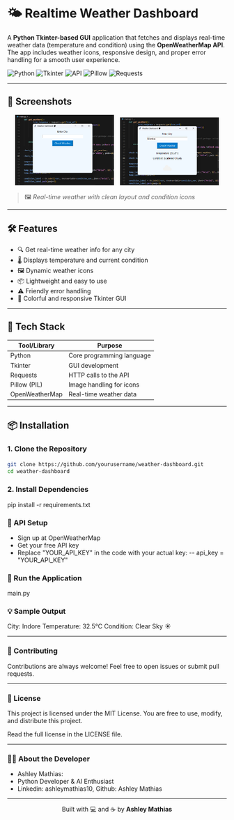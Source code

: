 # 🌤️ Realtime Weather Dashboard

A **Python Tkinter-based GUI** application that fetches and displays real-time weather data (temperature and condition) using the **OpenWeatherMap API**. The app includes weather icons, responsive design, and proper error handling for a smooth user experience.

![Python](https://img.shields.io/badge/Python-3.10%2B-blue)
![Tkinter](https://img.shields.io/badge/GUI-Tkinter-orange)
![API](https://img.shields.io/badge/API-OpenWeatherMap-lightblue)
![Pillow](https://img.shields.io/badge/Image-Pillow-yellow)
![Requests](https://img.shields.io/badge/Requests-2.31-green)

---

## 📸 Screenshots

<div align="center">
  <img src="Screenshot1.png" alt="Main Weather View" width="45%" style="margin-right: 10px;"/>
  <img src="Screenshot2.png" alt="Weather with Icon" width="45%"/>
</div>

> 🖼️ *Real-time weather with clean layout and condition icons*

---

## 🛠️ Features

- 🔍 Get real-time weather info for any city
- 🌡️ Displays temperature and current condition
- 🖼️ Dynamic weather icons
- 📦 Lightweight and easy to use
- ⚠️ Friendly error handling
- 🎨 Colorful and responsive Tkinter GUI

---

## 🧰 Tech Stack

| Tool/Library    | Purpose                     |
|----------------|-----------------------------|
| Python         | Core programming language   |
| Tkinter        | GUI development             |
| Requests       | HTTP calls to the API       |
| Pillow (PIL)   | Image handling for icons    |
| OpenWeatherMap | Real-time weather data      |

---

## 📦 Installation

### 1. Clone the Repository

```bash
git clone https://github.com/yourusername/weather-dashboard.git
cd weather-dashboard
```
### 2. Install Dependencies

pip install -r requirements.txt

### 🔑 API Setup
- Sign up at OpenWeatherMap
- Get your free API key
- Replace "YOUR_API_KEY" in the code with your actual key:
-- api_key = "YOUR_API_KEY"

### 🚀 Run the Application
main.py

### 💡 Sample Output
City: Indore
Temperature: 32.5°C
Condition: Clear Sky ☀️

---

### 🤝 Contributing
Contributions are always welcome!
Feel free to open issues or submit pull requests.

---

### 📄 License
This project is licensed under the MIT License.
You are free to use, modify, and distribute this project.

Read the full license in the LICENSE file.

---

### 🙋‍♀️ About the Developer
- Ashley Mathias: 
- Python Developer & AI Enthusiast
- Linkedin: ashleymathias10, Github: Ashley Mathias

---

<p align="center">
  Built with 💻 and ☕ by <strong>Ashley Mathias</strong>
</p>

